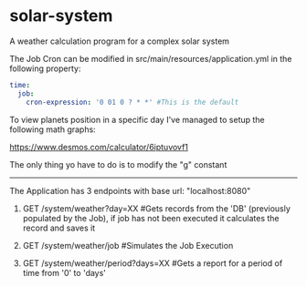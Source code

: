 # solar-system
A weather calculation program for a complex solar system

The Job Cron can be modified in src/main/resources/application.yml in the following property:
```yaml
time:
  job:
    cron-expression: '0 01 0 ? * *' #This is the default
```
To view planets position in a specific day I've managed to setup the following math graphs:

https://www.desmos.com/calculator/6iptuvovf1

The only thing yo have to do is to modify the "g" constant
______________

The Application has 3 endpoints with base url: "localhost:8080"

1. GET /system/weather?day=XX #Gets records from the 'DB' (previously populated by the Job), if job has not been executed it calculates the record and saves it

2. GET /system/weather/job #Simulates the Job Execution

3. GET /system/weather/period?days=XX #Gets a report for a period of time from '0' to 'days' 
